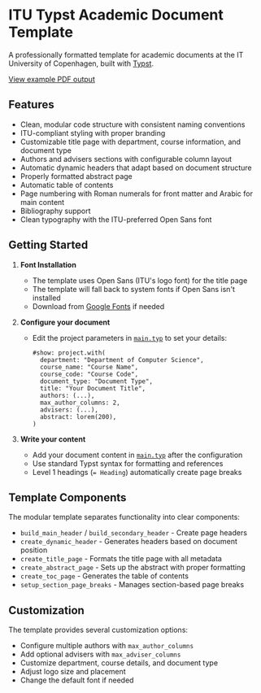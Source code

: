 
# ITU Typst Academic Document Template

A professionally formatted template for academic documents at the IT University of Copenhagen, built with [Typst](https://typst.app/).

[View example PDF output](main.pdf)

## Features

- Clean, modular code structure with consistent naming conventions
- ITU-compliant styling with proper branding
- Customizable title page with department, course information, and document type
- Authors and advisers sections with configurable column layout
- Automatic dynamic headers that adapt based on document structure
- Properly formatted abstract page
- Automatic table of contents
- Page numbering with Roman numerals for front matter and Arabic for main content
- Bibliography support
- Clean typography with the ITU-preferred Open Sans font

## Getting Started

1. **Font Installation**
   - The template uses Open Sans (ITU's logo font) for the title page
   - The template will fall back to system fonts if Open Sans isn't installed
   - Download from [Google Fonts](https://fonts.google.com/specimen/Open+Sans) if needed

2. **Configure your document**
   - Edit the project parameters in [`main.typ`](main.typ) to set your details:
     ```typst
     #show: project.with(
       department: "Department of Computer Science",
       course_name: "Course Name",
       course_code: "Course Code",
       document_type: "Document Type",
       title: "Your Document Title",
       authors: (...),
       max_author_columns: 2,
       advisers: (...),
       abstract: lorem(200),
     )
     ```

3. **Write your content**
   - Add your document content in [`main.typ`](main.typ) after the configuration
   - Use standard Typst syntax for formatting and references
   - Level 1 headings (`= Heading`) automatically create page breaks

## Template Components

The modular template separates functionality into clear components:

- `build_main_header` / `build_secondary_header` - Create page headers
- `create_dynamic_header` - Generates headers based on document position
- `create_title_page` - Formats the title page with all metadata
- `create_abstract_page` - Sets up the abstract with proper formatting
- `create_toc_page` - Generates the table of contents
- `setup_section_page_breaks` - Manages section-based page breaks

## Customization

The template provides several customization options:
- Configure multiple authors with `max_author_columns` 
- Add optional advisers with `max_adviser_columns`
- Customize department, course details, and document type
- Adjust logo size and placement
- Change the default font if needed
